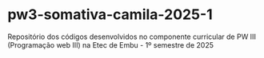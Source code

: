 # pw3-somativa-camila-2025-1
Repositório dos códigos desenvolvidos no componente curricular de PW III (Programação web III)  na Etec de Embu - 1º semestre de 2025
